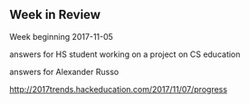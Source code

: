 ## Week in Review

Week beginning 2017-11-05

answers for HS student working on a project on CS education

answers for Alexander Russo

http://2017trends.hackeducation.com/2017/11/07/progress
